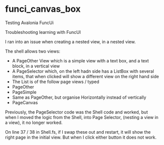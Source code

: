 # funci_canvas_box
Testing Avalonia FuncUi

Troubleshooting learning with FuncUI

I ran into an issue when creating a nested view, in a nested view.

The shell allows two views:
- A PageOther View which is a simple view with a text box, and a text block, in a vertical view
- A PageSelector which, on the left hadn side has a ListBox with several items, that when clicked will show a different view on the right hand side
 - The List is of the follow page views / typed
  - PageOther
  - PageSimple
   - Same as PageOther, but organise Horizontally instead of vertically
  - PageCanvas

Previously, the PageSelector code was the Shell code and worked, but when I moved the logic from the Shell, into Page Selector, (nesting a view in a view), it no longer worked.

On line 37 / 38 in Shell.fs, if I swap these out and restart, it will show the right page in the initial view. But when I click either button it does not work.


